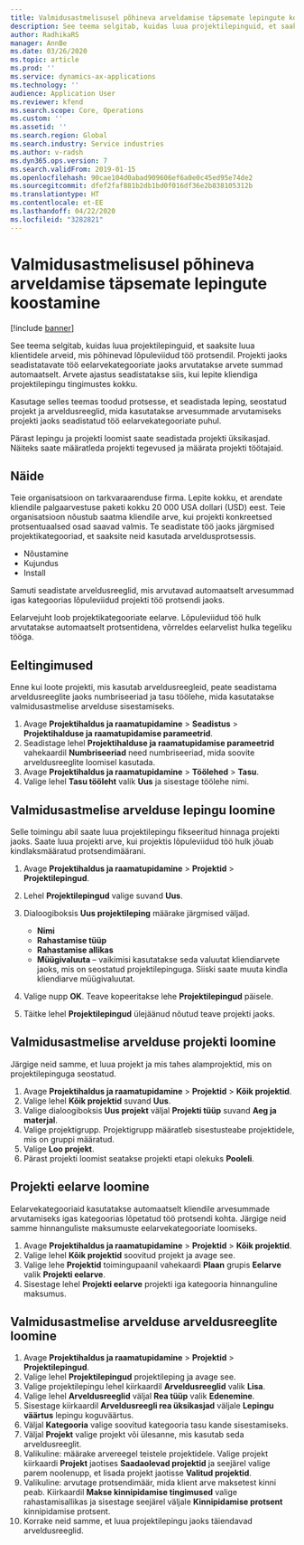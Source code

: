 ```yaml
---
title: Valmidusastmelisusel põhineva arveldamise täpsemate lepingute koostamine
description: See teema selgitab, kuidas luua projektilepinguid, et saaksite luua klientidele arveid, mis põhinevad lõpuleviidud töö protsendil.
author: RadhikaRS
manager: AnnBe
ms.date: 03/26/2020
ms.topic: article
ms.prod: ''
ms.service: dynamics-ax-applications
ms.technology: ''
audience: Application User
ms.reviewer: kfend
ms.search.scope: Core, Operations
ms.custom: ''
ms.assetid: ''
ms.search.region: Global
ms.search.industry: Service industries
ms.author: v-radsh
ms.dyn365.ops.version: 7
ms.search.validFrom: 2019-01-15
ms.openlocfilehash: 90cae104d0abad909606ef6a0e0c45ed95e74de2
ms.sourcegitcommit: dfef2faf881b2db1bd0f016df36e2b838105312b
ms.translationtype: HT
ms.contentlocale: et-EE
ms.lasthandoff: 04/22/2020
ms.locfileid: "3282821"
---
```

# <a name="create-advanced-contracts-for-billing-based-on-progress"></a>Valmidusastmelisusel põhineva arveldamise täpsemate lepingute koostamine
[!include [banner](../includes/banner.md)]

See teema selgitab, kuidas luua projektilepinguid, et saaksite luua klientidele arveid, mis põhinevad lõpuleviidud töö protsendil. Projekti jaoks seadistatavate töö eelarvekategooriate jaoks arvutatakse arvete summad automaatselt. Arvete ajastus seadistatakse siis, kui lepite kliendiga projektilepingu tingimustes kokku.

Kasutage selles teemas toodud protsesse, et seadistada leping, seostatud projekt ja arveldusreeglid, mida kasutatakse arvesummade arvutamiseks projekti jaoks seadistatud töö eelarvekategooriate puhul.

Pärast lepingu ja projekti loomist saate seadistada projekti üksikasjad. Näiteks saate määratleda projekti tegevused ja määrata projekti töötajaid.

## <a name="example"></a>Näide

Teie organisatsioon on tarkvaraarenduse firma. Lepite kokku, et arendate kliendile palgaarvestuse paketi kokku 20 000 USA dollari (USD) eest. Teie organisatsioon nõustub saatma kliendile arve, kui projekti konkreetsed protsentuaalsed osad saavad valmis. Te seadistate töö jaoks järgmised projektikategooriad, et saaksite neid kasutada arveldusprotsessis.

- Nõustamine
- Kujundus
- Install

Samuti seadistate arveldusreeglid, mis arvutavad automaatselt arvesummad igas kategoorias lõpuleviidud projekti töö protsendi jaoks.

Eelarvejuht loob projektikategooriate eelarve. Lõpuleviidud töö hulk arvutatakse automaatselt protsentidena, võrreldes eelarvelist hulka tegeliku tööga.

## <a name="prerequisites"></a>Eeltingimused

Enne kui loote projekti, mis kasutab arveldusreegleid, peate seadistama arveldusreeglite jaoks numbriseeriad ja tasu töölehe, mida kasutatakse valmidusastmelise arvelduse sisestamiseks.

1. Avage **Projektihaldus ja raamatupidamine** \> **Seadistus** \> **Projektihalduse ja raamatupidamise parameetrid**.
2. Seadistage lehel **Projektihalduse ja raamatupidamise parameetrid** vahekaardil **Numbriseeriad** need numbriseeriad, mida soovite arveldusreeglite loomisel kasutada.
3. Avage **Projektihaldus ja raamatupidamine** \> **Töölehed** \> **Tasu**.
4. Valige lehel **Tasu tööleht** valik **Uus** ja sisestage töölehe nimi.

## <a name="create-a-contract-for-progress-billings"></a>Valmidusastmelise arvelduse lepingu loomine

Selle toimingu abil saate luua projektilepingu fikseeritud hinnaga projekti jaoks. Saate luua projekti arve, kui projektis lõpuleviidud töö hulk jõuab kindlaksmääratud protsendimäärani.

1. Avage **Projektihaldus ja raamatupidamine** \> **Projektid** \> **Projektilepingud**.
2. Lehel **Projektilepingud** valige suvand **Uus**.
3. Dialoogiboksis **Uus projektileping** määrake järgmised väljad.

    - **Nimi**
    - **Rahastamise tüüp**
    - **Rahastamise allikas**
    - **Müügivaluuta** – vaikimisi kasutatakse seda valuutat kliendiarvete jaoks, mis on seostatud projektilepinguga. Siiski saate muuta kindla kliendiarve müügivaluutat.

4. Valige nupp **OK**. Teave kopeeritakse lehe **Projektilepingud** päisele.
5. Täitke lehel **Projektilepingud** ülejäänud nõutud teave projekti jaoks.

## <a name="create-a-project-for-progress-billings"></a>Valmidusastmelise arvelduse projekti loomine

Järgige neid samme, et luua projekt ja mis tahes alamprojektid, mis on projektilepinguga seostatud.

1. Avage **Projektihaldus ja raamatupidamine** \> **Projektid** \> **Kõik projektid**.
2. Valige lehel **Kõik projektid** suvand **Uus**.
3. Valige dialoogiboksis **Uus projekt** väljal **Projekti tüüp** suvand **Aeg ja materjal**.
4. Valige projektigrupp. Projektigrupp määratleb sisestusteabe projektidele, mis on gruppi määratud.
5. Valige **Loo projekt**.
6. Pärast projekti loomist seatakse projekti etapi olekuks **Pooleli**.

## <a name="create-a-budget-for-a-project"></a>Projekti eelarve loomine

Eelarvekategooriaid kasutatakse automaatselt kliendile arvesummade arvutamiseks igas kategoorias lõpetatud töö protsendi kohta. Järgige neid samme hinnanguliste maksumuste eelarvekategooriate loomiseks.

1. Avage **Projektihaldus ja raamatupidamine** \> **Projektid** \> **Kõik projektid**.
2. Valige lehel **Kõik projektid** soovitud projekt ja avage see.
3. Valige lehe **Projektid** toimingupaanil vahekaardi **Plaan** grupis **Eelarve** valik **Projekti eelarve**.
4. Sisestage lehel **Projekti eelarve** projekti iga kategooria hinnanguline maksumus.

## <a name="create-billing-rules-for-progress-billings"></a>Valmidusastmelise arvelduse arveldusreeglite loomine

1. Avage **Projektihaldus ja raamatupidamine** \> **Projektid** \> **Projektilepingud**.
2. Valige lehel **Projektilepingud** projektileping ja avage see.
3. Valige projektilepingu lehel kiirkaardil **Arveldusreeglid** valik **Lisa**.
4. Valige lehel **Arveldusreeglid** väljal **Rea tüüp** valik **Edenemine**.
5. Sisestage kiirkaardil **Arveldusreegli rea üksikasjad** väljale **Lepingu väärtus** lepingu koguväärtus.
6. Väljal **Kategooria** valige soovitud kategooria tasu kande sisestamiseks.
7. Väljal **Projekt** valige projekt või ülesanne, mis kasutab seda arveldusreeglit.
8. Valikuline: määrake arvereegel teistele projektidele. Valige projekt kiirkaardi **Projekt** jaotises **Saadaolevad projektid** ja seejärel valige parem noolenupp, et lisada projekt jaotisse **Valitud projektid**.
9. Valikuline: arvutage protsendimäär, mida klient arve maksetest kinni peab. Kiirkaardil **Makse kinnipidamise tingimused** valige rahastamisallikas ja sisestage seejärel väljale **Kinnipidamise protsent** kinnipidamise protsent.
10. Korrake neid samme, et luua projektilepingu jaoks täiendavad arveldusreeglid.
